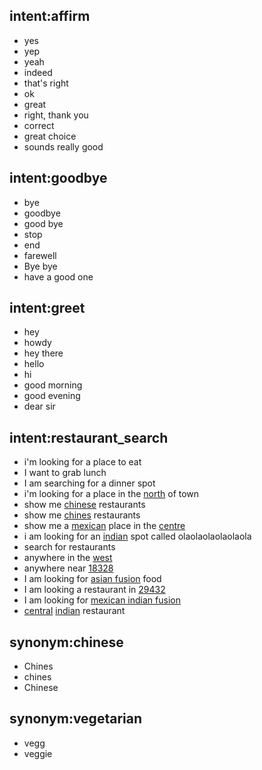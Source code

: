 ## intent:affirm

* yes
* yep
* yeah
* indeed
* that's right
* ok
* great
* right, thank you
* correct
* great choice
* sounds really good

## intent:goodbye

* bye
* goodbye
* good bye
* stop
* end
* farewell
* Bye bye
* have a good one

## intent:greet

* hey
* howdy
* hey there
* hello
* hi
* good morning
* good evening
* dear sir

## intent:restaurant_search

* i'm looking for a place to eat
* I want to grab lunch
* I am searching for a dinner spot
* i'm looking for a place in the [north](location) of town
* show me [chinese](cuisine) restaurants
* show me [chines](cuisine:chinese) restaurants
* show me a [mexican](cuisine) place in the [centre](location)
* i am looking for an [indian](cuisine) spot called olaolaolaolaolaola
* search for restaurants
* anywhere in the [west](location)
* anywhere near [18328](location)
* I am looking for [asian fusion](cuisine) food
* I am looking a restaurant in [29432](location)
* I am looking for [mexican indian fusion](cuisine)
* [central](location) [indian](cuisine) restaurant

## synonym:chinese

* Chines
* chines
* Chinese

## synonym:vegetarian

* vegg
* veggie
